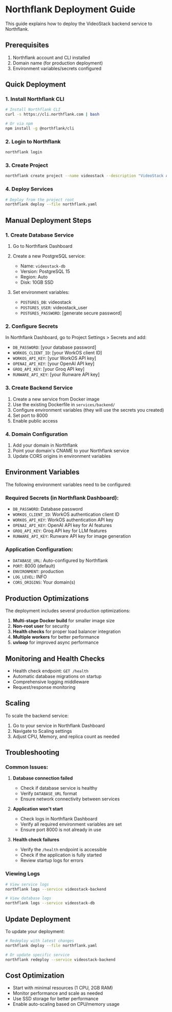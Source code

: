 # Northflank Deployment Guide

This guide explains how to deploy the VideoStack backend service to Northflank.

## Prerequisites

1. Northflank account and CLI installed
2. Domain name (for production deployment)
3. Environment variables/secrets configured

## Quick Deployment

### 1. Install Northflank CLI

```bash
# Install Northflank CLI
curl -s https://cli.northflank.com | bash

# Or via npm
npm install -g @northflank/cli
```

### 2. Login to Northflank

```bash
northflank login
```

### 3. Create Project

```bash
northflank create project --name videostack --description "VideoStack API Backend"
```

### 4. Deploy Services

```bash
# Deploy from the project root
northflank deploy --file northflank.yaml
```

## Manual Deployment Steps

### 1. Create Database Service

1. Go to Northflank Dashboard
2. Create a new PostgreSQL service:
   - Name: `videostack-db`
   - Version: PostgreSQL 15
   - Region: Auto
   - Disk: 10GB SSD

3. Set environment variables:
   - `POSTGRES_DB`: videostack
   - `POSTGRES_USER`: videostack_user
   - `POSTGRES_PASSWORD`: [generate secure password]

### 2. Configure Secrets

In Northflank Dashboard, go to Project Settings > Secrets and add:

- `DB_PASSWORD`: [your database password]
- `WORKOS_CLIENT_ID`: [your WorkOS client ID]
- `WORKOS_API_KEY`: [your WorkOS API key]
- `OPENAI_API_KEY`: [your OpenAI API key]
- `GROQ_API_KEY`: [your Groq API key]
- `RUNWARE_API_KEY`: [your Runware API key]

### 3. Create Backend Service

1. Create a new service from Docker image
2. Use the existing Dockerfile in `services/backend/`
3. Configure environment variables (they will use the secrets you created)
4. Set port to 8000
5. Enable public access

### 4. Domain Configuration

1. Add your domain in Northflank
2. Point your domain's CNAME to your Northflank service
3. Update CORS origins in environment variables

## Environment Variables

The following environment variables need to be configured:

### Required Secrets (in Northflank Dashboard):
- `DB_PASSWORD`: Database password
- `WORKOS_CLIENT_ID`: WorkOS authentication client ID
- `WORKOS_API_KEY`: WorkOS authentication API key
- `OPENAI_API_KEY`: OpenAI API key for AI features
- `GROQ_API_KEY`: Groq API key for LLM features
- `RUNWARE_API_KEY`: Runware API key for image generation

### Application Configuration:
- `DATABASE_URL`: Auto-configured by Northflank
- `PORT`: 8000 (default)
- `ENVIRONMENT`: production
- `LOG_LEVEL`: INFO
- `CORS_ORIGINS`: Your domain(s)

## Production Optimizations

The deployment includes several production optimizations:

1. **Multi-stage Docker build** for smaller image size
2. **Non-root user** for security
3. **Health checks** for proper load balancer integration
4. **Multiple workers** for better performance
5. **uvloop** for improved async performance

## Monitoring and Health Checks

- Health check endpoint: `GET /health`
- Automatic database migrations on startup
- Comprehensive logging middleware
- Request/response monitoring

## Scaling

To scale the backend service:

1. Go to your service in Northflank Dashboard
2. Navigate to Scaling settings
3. Adjust CPU, Memory, and replica count as needed

## Troubleshooting

### Common Issues:

1. **Database connection failed**
   - Check if database service is healthy
   - Verify `DATABASE_URL` format
   - Ensure network connectivity between services

2. **Application won't start**
   - Check logs in Northflank Dashboard
   - Verify all required environment variables are set
   - Ensure port 8000 is not already in use

3. **Health check failures**
   - Verify the `/health` endpoint is accessible
   - Check if the application is fully started
   - Review startup logs for errors

### Viewing Logs

```bash
# View service logs
northflank logs --service videostack-backend

# View database logs
northflank logs --service videostack-db
```

## Update Deployment

To update your deployment:

```bash
# Redeploy with latest changes
northflank deploy --file northflank.yaml

# Or update specific service
northflank redeploy --service videostack-backend
```

## Cost Optimization

- Start with minimal resources (1 CPU, 2GB RAM)
- Monitor performance and scale as needed
- Use SSD storage for better performance
- Enable auto-scaling based on CPU/memory usage
